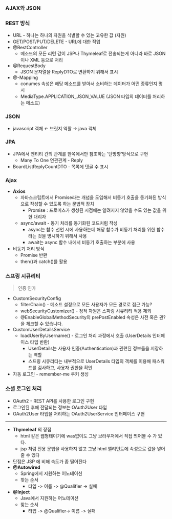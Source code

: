 ### AJAX와 JSON
### **REST 방식**
* URL - 하나는 하나의 자원을 식별할 수 있는 고유한 값 (자원)
* GET/POST/PUT/DELETE - URL에 대한 작업
* @RestController
	* 메소드의 모든 리턴 값이 JSP나 Thymeleaf로 전송되는게 아니라 바로 JSON이나 XML 등으로 처리
* @RequestBody
	* JSON 문자열을 ReplyDTO로 변환하기 위해서 표시
* @-Mapping 
	* conumes 속성은 해당 메소드를 받아서 소비하는 데이터가 어떤 종류인지 명시
	* MediaType.APPLICATION_JSON_VALUE (JSON 타입의 데이터를 처리하는 메소드)
### **JSON**
* javascript 객체 ← 브릿지 역활 → java 객체
### **JPA**
* JPA에서 엔티티 간의 관계를 한쪽에서만 참조하는 '단방향'방식으로 구현
	* Many To One 연관관계 - Reply
* BoardListReplyCountDTO - 목록에 댓글 수 표시  
### **Ajax**
* **Axios** 
	* 자바스크립트에서 Promise라는 개념을 도입해서 비동기 호출을 동기화된 방식으로 작성할 수 있도록 하는 문법적 장치
		* Promise : 프로미스가 생성된 시점에는 알려지지 않았을 수도 있는 값을 위한 대리자
	* async/await - 동기 처리를 동기화된 코드처럼 작성
		* async는 함수 선언 시에 사용하는데 해당 함수가 비동기 처리를 위한 함수라는 것을 명시하기 위해서 사용
		* await는 async 함수 내에서 비동기 호출하는 부분에 사용
* 비동기 처리 방식
	* Promise 반환
	* then()과 catch()를 활용 
### **스프링 시큐리티**
> 인증 인가
* CustomSecurityConfig
	* filterChain() - 메소드 설정으로 모든 사용자가 모든 경로로 접근 가능?
	* webSecurityCustomizer() - 정적 자원은 스피링 시큐리티 적용 제외
	* @EnableGlobalMethodSecurity의 prePostEnabled 속성은 사전 혹은 권?을 체크할 수 있습니다.
* CustomUserDetailsService
	* loadUserByUsername() - 로그인 처리 과정에서 호출 (UserDetails 인터페이스 타입 반환)
		* UserDetails는 사용자 인증(Authentication)과 관련된 정보들을 저장하는 역할
		* 스프링 시큐리티는 내부적으로 UserDetails 타입의 객체를 이용해 패스워드를 검사하고, 사용자 권한을 확인
* 자동 로그인 - remember-me 쿠키 생성
### 소셜 로그인 처리
* OAuth2 - REST API를 사용한 로그인 구현
* 로그인된 후에 전달되는 정보는 OAuth2User 타입 
* OAuth2User 타입을 처리하는 OAuth2UserService 인터페이스 구현
----------------
* **Thymeleaf** 의 장점
	* html 같은 웹형태이기에 was없이도 그냥 브라우저에서 직접 띄어볼 수 가 있다.
	* jsp 처럼 전용 문법을 사용하지 않고 그냥 html 엘리먼트에 속성으로 값을 넣어 줄 수 있다
* 단점은 JSP 에 비해 속도가 좀 떨어진다
* **@Autowired** 
	* Spring에서 지원하는 어노테이션
	* 찾는 순서
		* 타입 -> 이름 -> @Qualifier -> 실패
* **@Inject**
	* Java에서 지원하는 어노테이션
	* 찾는 순서
		* 타입 -> @Qualifier-> 이름 -> 실패
